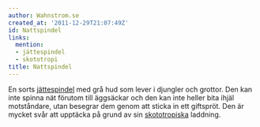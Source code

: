 ```yaml
---
author: Wahnstrom.se
created_at: '2011-12-29T21:07:49Z'
id: Nattspindel
links:
  mention:
  - jättespindel
  - skototropi
title: Nattspindel
---
```


En sorts [jättespindel] med grå hud som lever i djungler och grottor. Den kan inte spinna nät
förutom till äggsäckar och den kan inte heller bita ihjäl motståndare, utan besegrar dem genom att
sticka in ett giftspröt. Den är mycket svår att upptäcka på grund av sin [skototropiska] laddning.

  [jättespindel]: jättespindel
  [skototropiska]: skototropi